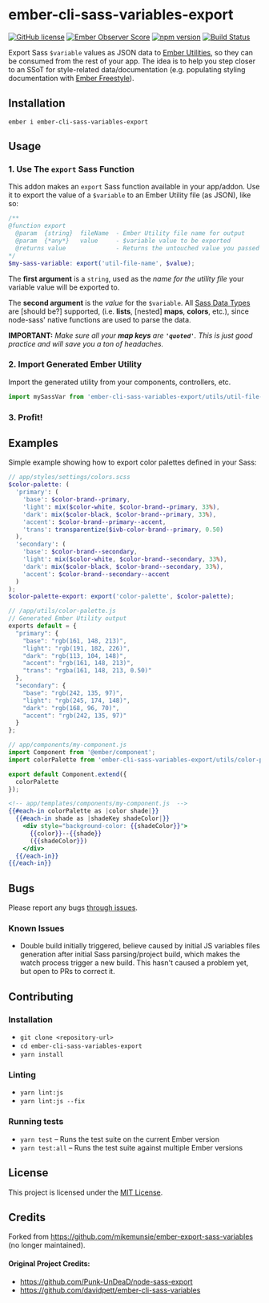 
# ember-cli-sass-variables-export


[![GitHub license](https://img.shields.io/github/license/minusfive/ember-cli-sass-variables-export.svg)](https://github.com/minusfive/ember-cli-sass-variables-export/blob/master/LICENSE.md)
[![Ember Observer Score](https://emberobserver.com/badges/ember-cli-sass-variables-export.svg)](https://emberobserver.com/addons/ember-cli-sass-variables-export)
[![npm version](https://badge.fury.io/js/ember-cli-sass-variables-export.svg)](https://badge.fury.io/js/ember-cli-sass-variables-export)
[![Build Status](https://travis-ci.org/minusfive/ember-cli-sass-variables-export.svg?branch=master)](https://travis-ci.org/minusfive/ember-cli-sass-variables-export)

Export Sass `$variable` values as JSON data to [Ember Utilities](https://guides.emberjs.com/v3.1.0/tutorial/service/#toc_accessing-the-google-maps-api-with-a-utility), so they can be consumed from the rest of your app. The idea is to help you step closer to an SSoT for style-related data/documentation (e.g. populating styling documentation with [Ember Freestyle](http://ember-freestyle.com/)).

## Installation
`ember i ember-cli-sass-variables-export`

## Usage

### 1. Use The `export` Sass Function

This addon makes an `export` Sass function available in your app/addon. Use it to export the value of a `$variable` to an Ember Utility file (as JSON), like so:

```scss
/**
@function export
  @param  {string}  fileName  - Ember Utility file name for output
  @param  {*any*}   value     - $variable value to be exported
  @returns value              - Returns the untouched value you passed
*/
$my-sass-variable: export('util-file-name', $value);
```

The **first argument** is a `string`, used as the _name for the utility file_ your variable value will be exported to.

The **second argument** is the _value_ for the `$variable`. All [Sass Data Types](http://sass-lang.com/documentation/file.SASS_REFERENCE.html#data_types) are [should be?] supported, (i.e. **lists**, [nested] **maps**, **colors**, etc.), since node-sass' native functions are used to parse the data.

**IMPORTANT:** _Make sure all your **map keys** are **`'quoted'`**. This is just good practice and will save you a ton of headaches._

### 2. Import Generated Ember Utility

Import the generated utility from your components, controllers, etc.

```js
import mySassVar from 'ember-cli-sass-variables-export/utils/util-file-name';
```

### 3. Profit!

## Examples

Simple example showing how to export color palettes defined in your Sass:

```scss
// app/styles/settings/colors.scss
$color-palette: (
  'primary': (
    'base': $color-brand--primary,
    'light': mix($color-white, $color-brand--primary, 33%),
    'dark': mix($color-black, $color-brand--primary, 33%),
    'accent': $color-brand--primary--accent,
    'trans': transparentize($ivb-color-brand--primary, 0.50)
  ),
  'secondary': (
    'base': $color-brand--secondary,
    'light': mix($color-white, $color-brand--secondary, 33%),
    'dark': mix($color-black, $color-brand--secondary, 33%),
    'accent': $color-brand--secondary--accent
  )
);
$color-palette-export: export('color-palette', $color-palette);
```

```js
// /app/utils/color-palette.js
// Generated Ember Utility output
exports default = {
  "primary": {
    "base": "rgb(161, 148, 213)",
    "light": "rgb(191, 182, 226)",
    "dark": "rgb(113, 104, 148)",
    "accent": "rgb(161, 148, 213)",
    "trans": "rgba(161, 148, 213, 0.50)"
  },
  "secondary": {
    "base": "rgb(242, 135, 97)",
    "light": "rgb(245, 174, 148)",
    "dark": "rgb(168, 96, 70)",
    "accent": "rgb(242, 135, 97)"
  }
};
```

```js
// app/components/my-component.js
import Component from '@ember/component';
import colorPalette from 'ember-cli-sass-variables-export/utils/color-palette';

export default Component.extend({
  colorPalette
});
```

[//]: # ({% raw %})
```hbs
<!-- app/templates/components/my-component.js  -->
{{#each-in colorPalette as |color shade|}}
  {{#each-in shade as |shadeKey shadeColor|}}
    <div style="background-color: {{shadeColor}}">
      {{color}}--{{shade}}
      ({{shadeColor}})
    </div>
  {{/each-in}}
{{/each-in}}
```
[//]: # ({% endraw %})

## Bugs

Please report any bugs [through issues](https://github.com/minusfive/ember-cli-sass-variables-export/issues).

### Known Issues

* Double build initially triggered, believe caused by initial JS variables files generation after initial Sass parsing/project build, which makes the watch process trigger a new build. This hasn't caused a problem yet, but open to PRs to correct it.

## Contributing

### Installation

* `git clone <repository-url>`
* `cd ember-cli-sass-variables-export`
* `yarn install`

### Linting

* `yarn lint:js`
* `yarn lint:js --fix`

### Running tests

* `yarn test` – Runs the test suite on the current Ember version
* `yarn test:all` – Runs the test suite against multiple Ember versions

## License

This project is licensed under the [MIT License](LICENSE.md).

## Credits

Forked from https://github.com/mikemunsie/ember-export-sass-variables (no longer maintained).

#### Original Project Credits:

- https://github.com/Punk-UnDeaD/node-sass-export
- https://github.com/davidpett/ember-cli-sass-variables
